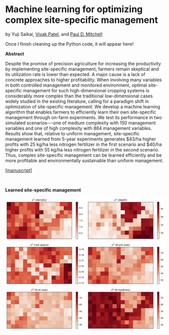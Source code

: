 # Machine learning for optimizing complex site-specific management
by Yuji Saikai, [Vivak Patel](http://pages.stat.wisc.edu/~vrpatel6/), and [Paul D. Mitchell](https://aae.wisc.edu/faculty/pdmitchell/)

Once I finish cleaning up the Python code, it will appear here!

**Abstract**

Despite the promise of precision agriculture for increasing the productivity by implementing site-specific management, farmers remain skeptical and its utilization rate is lower than expected. A major cause is a lack of concrete approaches to higher profitability. When involving many variables in both controlled management and monitored environment, optimal site-specific management for such high-dimensional cropping systems is considerably more complex than the traditional low-dimensional cases widely studied in the existing literature, calling for a paradigm shift in optimization of site-specific management. We develop a machine learning algorithm that enables farmers to efficiently learn their own site-specific management through on-farm experiments. We test its performance in two simulated scenarios---one of medium complexity with 150 management variables and one of high complexity with 864 management variables. Results show that, relative to uniform management, site-specific management learned from 5-year experiments generates $43/ha higher profits with 25 kg/ha less nitrogen fertilizer in the first scenario and $40/ha higher profits with 55 kg/ha less nitrogen fertilizer in the second scenario. Thus, complex site-specific management can be learned efficiently and be more profitable and environmentally sustainable than uniform management.

[[manuscript](bopa.pdf)]

&nbsp;

**Learned site-specific management**

![](mngmnt_learned_B0.png)
![](mngmnt_learned_B1.png)
![](mngmnt_learned_B2.png)
